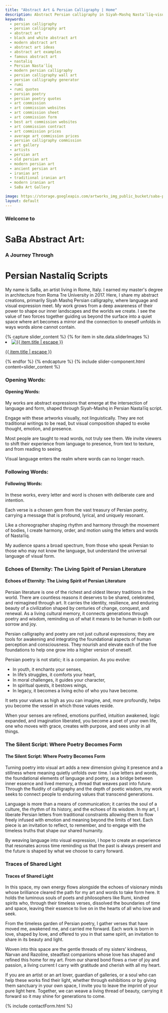 ```yaml
---
title: "Abstract Art & Persian Calligraphy | Home"
description: Abstract Persian calligraphy in Siyah-Mashq Nastaʿlīq—visual poetry beyond words, blending tradition, form, and contemporary expression.
keywords:
  - persian calligraphy
  - persian calligraphy art
  - abstract art
  - black and white abstract art
  - modern abstract art
  - abstract art ideas
  - abstract art examples
  - famous abstract art
  - nastaliq
  - Persian Nastaʿlīq
  - modern persian calligraphy
  - persian calligraphy wall art
  - persian calligraphy generator
  - rumi
  - rumi quotes
  - persian poetry
  - persian poetry quotes
  - art commission
  - art commission websites
  - art commission sheet
  - art commission form
  - best art commission websites
  - art commission contract
  - art commission prices
  - average art commission prices
  - persian calligraphy commission
  - art gallery
  - artists
  - persian art
  - old persian art
  - modern persian art
  - ancient persian art
  - iranian art
  - traditional iranian art
  - modern iranian art
  - SaBa Art Gallery

image: https://storage.googleapis.com/artworks_img_public_bucket/saba-persian-calligraphy/BeyondWords/thumbnail/BeyondWords-S-01.jpg
layout: default
---
```


<div>
    <div>
        <h3 class="text-center text-gray-500 racing-sans-one-regular">Welcome to</h3>
        <h1 class="text-center text-gray-800 md:-mt-6 racing-sans-one-regular">SaBa Abstract Art:</h1>
        <h3 class="text-center text-gray-500 md:-mt-2 racing-sans-one-regular">A Journey Through</h3>
        <h1 class="text-center text-gray-700 md:-mt-8 racing-sans-one-regular">Persian Nastalīq Scripts</h1>
    </div>
    <p class="pt-20 pb-32 text-base italic font-semibold leading-10 text-gray-500 md:text-xl">
        My name is SaBa, an artist living in Rome, Italy. I earned my master's degree in architecture from Roma Tre University in 2017. Here, I share my abstract creations, primarily Siyah Mashq Persian calligraphy, where language and visual expression meet. My work grows from a deep awareness of their power to shape our inner landscapes and the worlds we create. I see the value of two forces together guiding us beyond the surface into a quiet space where art becomes a mirror and the connection to oneself unfolds in ways words alone cannot contain.
    </p>
    <article class="clearfix">
        <div class="w-full mx-auto mb-20 lg:float-right md:mb-10 lg:w-1/2 lg:mt-0">
            {% capture slider_content %}
                {% for item in site.data.sliderImages %}
                    <li class="m-0 splide__slide">
                        <a href="{{ item.permalink }}"
                            aria-label="SaBa Persian Calligraphy | Abstract Art"
                            class="flex flex-col items-center justify-center">
                        <img
                            src="{{ item.image }}"
                            alt="{{ item.title | escape }}"
                            class="object-cover w-auto h-full mx-auto"
                            loading="lazy"
                            >
                        <p  class="w-full text-xs text-center text-stone-400">{{ item.title | escape }}</p>
                        </a>
                    </li>
                {% endfor %}
            {% endcapture %}
            {% include slider-component.html content=slider_content %}
        </div>
        <div class="space-y-4 lg:clear-left">
            <div class="space-y-4 ">
                <h3 class="hidden lg:block">Opening Words:</h3>
                <h4 class="block lg:hidden">Opening Words:</h4>
                <p class="text-sm md:text-base lg:text-lg">My works are abstract expressions that emerge at the intersection of language and form, shaped through Siyah-Mashq in Persian Nastaʿlīq script.</p>
                <p class="text-sm md:text-base lg:text-lg">Engage with these artworks visually, not linguistically. They are not traditional writings to be read, but visual composition shaped to evoke thought, emotion, and presence.</p>
                <p class="text-sm md:text-base lg:text-lg">Most people are taught to read words, not truly see them. We invite viewers to shift their experience from language to presence, from text to texture, and from reading to seeing.</p>
                <p class="text-sm md:text-base lg:text-lg">Visual language enters the realm where words can no longer reach.</p>
            </div>
            <div class="space-y-4 ">
                <h3 class="hidden lg:block">Following Words:</h3>
                <h4 class="block lg:hidden">Following Words:</h4>
                <p class="text-sm md:text-base lg:text-lg">In these works, every letter and word is chosen with deliberate care and intention.</p>
                <p class="text-sm md:text-base lg:text-lg">Each verse is a chosen gem from the vast treasury of Persian poetry, carrying a message that is profound, lyrical, and uniquely resonant.</p>
            </div>
            <div class="space-y-4">
                <p class="text-sm md:text-base lg:text-lg">Like a choreographer shaping rhythm and harmony through the movement of bodies, I create harmony, order, and motion using the letters and words of Nastaʿlīq.</p>
                <p class="text-sm md:text-base lg:text-lg">My audience spans a broad spectrum, from those who speak Persian to those who may not know the language, but understand the universal language of visual form.</p>
            </div>
        </div>
        <div class="mt-10 space-y-4">
            <h3 class="hidden lg:block">Echoes of Eternity: The Living Spirit of Persian Literature</h3>
            <h4 class="block lg:hidden">Echoes of Eternity: The Living Spirit of Persian Literature</h4>
            <p class="text-sm md:text-base lg:text-lg">
                Persian literature is one of the richest and oldest literary traditions in the world. There are countless reasons it deserves to be shared, celebrated, and reimagined through art. It carries the identity, resilience, and enduring beauty of a civilization shaped by centuries of change, conquest, and renewal. As a living cultural memory, it connects generations through poetry and wisdom, reminding us of what it means to be human in both our sorrow and joy.
            </p>
            <p class="text-sm md:text-base lg:text-lg">
                Persian calligraphy and poetry are not just cultural expressions; they are tools for awakening and integrating the foundational aspects of human perception and consciousness. They nourish and elevate each of the five foundations to help one grow into a higher version of oneself.
            </p>
            <p class="text-sm md:text-base lg:text-lg">
                Persian poetry is not static; it is a companion. As you evolve:
            </p>
            <ul class="space-y-2 list-disc list-inside md:col-span-4">
                <li>In youth, it enchants your senses,</li>
                <li>In life’s struggles, it comforts your heart,</li>
                <li>In moral challenges, it guides your character,</li>
                <li>In spiritual quests, it bestows wings,</li>
                <li>In legacy, it becomes a living echo of who you have become.</li>
            </ul>
            <p class="text-sm md:text-base lg:text-lg">
                It sets your values as high as you can imagine, and, more profoundly, helps you become the vessel in which those values reside.
            </p>
            <p class="text-sm md:text-base lg:text-lg">
                When your senses are refined, emotions purified, intuition awakened, logic expanded, and imagination liberated, you become a poet of your own life, one who moves with grace, creates with purpose, and sees unity in all things.
            </p>
        </div>
        <div class="mt-10 space-y-4">
            <h3 class="hidden lg:block">The Silent Script: Where Poetry Becomes Form</h3>
            <h4 class="block lg:hidden">The Silent Script: Where Poetry Becomes Form</h4>
            <p class="text-sm md:text-base lg:text-lg">
                Turning poetry into visual art adds a new dimension giving it presence and a stillness where meaning quietly unfolds over time. I use letters and words, the foundational elements of language and poetry, as a bridge between inner essence and lived memory, a thread that weaves past into future. Through the fluidity of calligraphy and the depth of poetic wisdom, my work seeks to connect people to enduring values that transcend generations.
            </p>
            <p class="text-sm md:text-base lg:text-lg">
                Language is more than a means of communication; it carries the soul of a culture, the rhythm of its history, and the echoes of its wisdom. In my art, I liberate Persian letters from traditional constraints allowing them to flow freely infused with emotion and meaning beyond the limits of text. Each piece is an invitation to reflect, to remember, and to engage with the timeless truths that shape our shared humanity.
            </p>
            <p class="text-sm md:text-base lg:text-lg">
                By weaving language into visual expression, I hope to create an experience that resonates across time reminding us that the past is always present and the future is shaped by what we choose to carry forward.
            </p>
        </div>
        <div class="mt-10 space-y-4">
            <h3 class="hidden lg:block">Traces of Shared Light</h3>
            <h4 class="block lg:hidden">Traces of Shared Light</h4>
            <p class="text-sm md:text-base lg:text-lg">
                In this space, my own energy flows alongside the echoes of visionary minds whose brilliance cleared the path for my art and words to take form here. It holds the luminous souls of poets and philosophers like Rumi, kindred spirits who, through their timeless verses, dissolved the boundaries of time and space, leaving their essence to live on in the hearts of all who love and seek.
            </p>
            <p class="text-sm md:text-base lg:text-lg">
                From the timeless garden of Persian poetry, I gather verses that have moved me, awakened me, and carried me forward. Each work is born in love, shaped by love, and offered to you in that same spirit, an invitation to share in its beauty and light.
            </p>
            <p class="text-sm md:text-base lg:text-lg">
                Woven into this space are the gentle threads of my sisters’ kindness, Narvan and Razoline, steadfast companions whose love has shaped and refined this home for my art. From our shared bond flows a river of joy and passion, a living current I carry with gratitude and cherish with all my heart.
            </p>
            <p class="text-sm md:text-base lg:text-lg">
                If you are an artist or an art lover, guardian of galleries, or a soul who can help these works find their light, whether through exhibitions or by giving them sanctuary in your own space, I invite you to leave the imprint of your pure light here. Together, we can weave a living thread of beauty, carrying it forward so it may shine for generations to come.
            </p>
        </div>
        <div class="w-full mx-auto my-6 md:w-4/5">{% include contactForm.html %}</div>
    </article>
</div>
